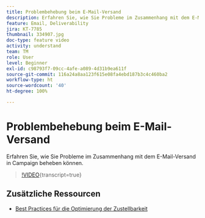 ```yaml
---
title: Problembehebung beim E-Mail-Versand
description: Erfahren Sie, wie Sie Probleme im Zusammenhang mit dem E-Mail-Versand in Campaign beheben können.
feature: Email, Deliverability
jira: KT-7785
thumbnail: 334907.jpg
doc-type: feature video
activity: understand
team: TM
role: User
level: Beginner
exl-id: c98793f7-09cc-4afe-a089-4d31b9ea611f
source-git-commit: 116a24a8aa123f615e08fa4ebd187b3c4c460ba2
workflow-type: ht
source-wordcount: '40'
ht-degree: 100%

---
```


# Problembehebung beim E-Mail-Versand

Erfahren Sie, wie Sie Probleme im Zusammenhang mit dem E-Mail-Versand in Campaign beheben können.

>[!VIDEO](https://video.tv.adobe.com/v/334907?quality=12&learn=on){transcript=true}

## Zusätzliche Ressourcen

* [Best Practices für die Optimierung der Zustellbarkeit](https://experienceleague.adobe.com/docs/deliverability-learn/deliverability-best-practice-guide/introduction.html?lang=de)
